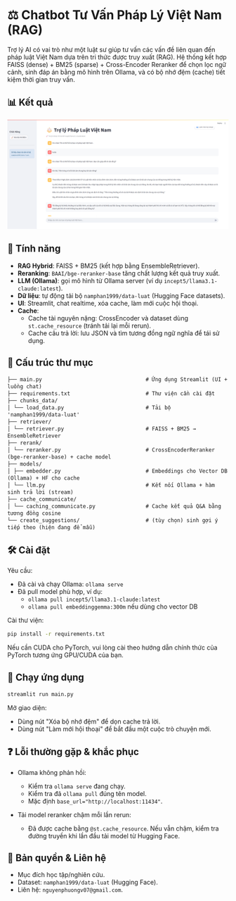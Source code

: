 # ⚖️ Chatbot Tư Vấn Pháp Lý Việt Nam (RAG)
Trợ lý AI có vai trò như một luật sư giúp tư vấn các vấn đề liên quan đến pháp luật Việt Nam dựa trên tri thức được truy xuất (RAG). Hệ thống kết hợp FAISS (dense) + BM25 (sparse) + Cross-Encoder Reranker để chọn lọc ngữ cảnh, sinh đáp án bằng mô hình trên Ollama, và có bộ nhớ đệm (cache) tiết kiệm thời gian truy vấn.

## 📊 Kết quả
![Sample Image](demo/demo.png)


## 🎯 Tính năng
- **RAG Hybrid**: FAISS + BM25 (kết hợp bằng EnsembleRetriever).
- **Reranking**: `BAAI/bge-reranker-base` tăng chất lượng kết quả truy xuất.
- **LLM (Ollama)**: gọi mô hình từ Ollama server (ví dụ `incept5/llama3.1-claude:latest`).
- **Dữ liệu**: tự động tải bộ `namphan1999/data-luat` (Hugging Face datasets).
- **UI**: Streamlit, chat realtime, xóa cache, làm mới cuộc hội thoại.
- **Cache**:
  - Cache tài nguyên nặng: CrossEncoder và dataset dùng `st.cache_resource` (tránh tải lại mỗi rerun).
  - Cache câu trả lời: lưu JSON và tìm tương đồng ngữ nghĩa để tái sử dụng.

## 🧱 Cấu trúc thư mục

```
├── main.py                                 # Ứng dụng Streamlit (UI + luồng chat)
├── requirements.txt                        # Thư viện cần cài đặt
├── chunks_data/
│ └── load_data.py                          # Tải bộ 'namphan1999/data-luat'
├── retriever/
│ └── retriever.py                          # FAISS + BM25 → EnsembleRetriever
├── rerank/
│ └── reranker.py                           # CrossEncoderReranker (bge-reranker-base) + cache model
├── models/
│ ├── embedder.py                           # Embeddings cho Vector DB (Ollama) + HF cho cache
│ └── llm.py                                # Kết nối Ollama + hàm sinh trả lời (stream)
├── cache_communicate/
│ └── caching_communicate.py                # Cache kết quả Q&A bằng tương đồng cosine
└── create_suggestions/                     # (tùy chọn) sinh gợi ý tiếp theo (hiện đang để mẫu)
```

## 🛠️ Cài đặt

Yêu cầu:
- Đã cài và chạy Ollama: `ollama serve`
- Đã pull model phù hợp, ví dụ:
  - `ollama pull incept5/llama3.1-claude:latest`
  - `ollama pull embeddinggemma:300m` nếu dùng cho vector DB

Cài thư viện:
```bash
pip install -r requirements.txt
```

Nếu cần CUDA cho PyTorch, vui lòng cài theo hướng dẫn chính thức của PyTorch tương ứng GPU/CUDA của bạn.

## 🚀 Chạy ứng dụng

```bash
streamlit run main.py
```

Mở giao diện:
- Dùng nút "Xóa bộ nhớ đệm" để dọn cache trả lời.
- Dùng nút "Làm mới hội thoại" để bắt đầu một cuộc trò chuyện mới.

## ❓ Lỗi thường gặp & khắc phục

- Ollama không phản hồi:
  - Kiểm tra `ollama serve` đang chạy.
  - Kiểm tra đã `ollama pull` đúng tên model.
  - Mặc định `base_url="http://localhost:11434"`.

- Tải model reranker chậm mỗi lần rerun:
  - Đã được cache bằng `@st.cache_resource`. Nếu vẫn chậm, kiểm tra đường truyền khi lần đầu tải model từ Hugging Face.

## 📄 Bản quyền & Liên hệ
- Mục đích học tập/nghiên cứu.
- Dataset: `namphan1999/data-luat` (Hugging Face).
- Liên hệ: `nguyenphuongv07@gmail.com`.
